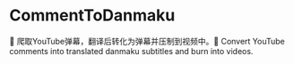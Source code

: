 # CommentToDanmaku
🚀 爬取YouTube弹幕，翻译后转化为弹幕并压制到视频中。🚀 Convert YouTube comments into translated danmaku subtitles and burn into videos.
